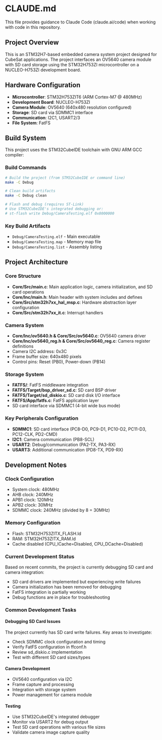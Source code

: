 # CLAUDE.md

This file provides guidance to Claude Code (claude.ai/code) when working with code in this repository.

## Project Overview

This is an STM32H7-based embedded camera system project designed for CubeSat applications. The project interfaces an OV5640 camera module with SD card storage using the STM32H753ZI microcontroller on a NUCLEO-H753ZI development board.

## Hardware Configuration

- **Microcontroller**: STM32H753ZIT6 (ARM Cortex-M7 @ 480MHz)
- **Development Board**: NUCLEO-H753ZI
- **Camera Module**: OV5640 (640x480 resolution configured)
- **Storage**: SD card via SDMMC1 interface
- **Communication**: I2C1, USART2/3
- **File System**: FatFS

## Build System

This project uses the STM32CubeIDE toolchain with GNU ARM GCC compiler:

### Build Commands
```bash
# Build the project (from STM32CubeIDE or command line)
make -C Debug

# Clean build artifacts
make -C Debug clean

# Flash and debug (requires ST-Link)
# Use STM32CubeIDE's integrated debugging or:
# st-flash write Debug/CameraTesting.elf 0x8000000
```

### Key Build Artifacts
- `Debug/CameraTesting.elf` - Main executable
- `Debug/CameraTesting.map` - Memory map file
- `Debug/CameraTesting.list` - Assembly listing

## Project Architecture

### Core Structure
- **Core/Src/main.c**: Main application logic, camera initialization, and SD card operations
- **Core/Inc/main.h**: Main header with system includes and defines
- **Core/Src/stm32h7xx_hal_msp.c**: Hardware abstraction layer configuration
- **Core/Src/stm32h7xx_it.c**: Interrupt handlers

### Camera System
- **Core/Inc/ov5640.h & Core/Src/ov5640.c**: OV5640 camera driver
- **Core/Inc/ov5640_reg.h & Core/Src/ov5640_reg.c**: Camera register definitions
- Camera I2C address: 0x3C
- Frame buffer size: 640x480 pixels
- Control pins: Reset (PB0), Power-down (PB14)

### Storage System
- **FATFS/**: FatFS middleware integration
- **FATFS/Target/bsp_driver_sd.c**: SD card BSP driver
- **FATFS/Target/sd_diskio.c**: SD card disk I/O interface
- **FATFS/App/fatfs.c**: FatFS application layer
- SD card interface via SDMMC1 (4-bit wide bus mode)

### Key Peripherals Configuration
- **SDMMC1**: SD card interface (PC8-D0, PC9-D1, PC10-D2, PC11-D3, PC12-CLK, PD2-CMD)
- **I2C1**: Camera communication (PB8-SCL)
- **USART2**: Debug/communication (PA2-TX, PA3-RX)
- **USART3**: Additional communication (PD8-TX, PD9-RX)

## Development Notes

### Clock Configuration
- System clock: 480MHz
- AHB clock: 240MHz
- APB1 clock: 120MHz
- APB2 clock: 30MHz
- SDMMC clock: 240MHz (divided by 8 = 30MHz)

### Memory Configuration
- Flash: STM32H753ZITX_FLASH.ld
- RAM: STM32H753ZITX_RAM.ld
- Cache disabled (CPU_ICache=Disabled, CPU_DCache=Disabled)

### Current Development Status
Based on recent commits, the project is currently debugging SD card and camera integration:
- SD card drivers are implemented but experiencing write failures
- Camera initialization has been removed for debugging
- FatFS integration is partially working
- Debug functions are in place for troubleshooting

### Common Development Tasks

#### Debugging SD Card Issues
The project currently has SD card write failures. Key areas to investigate:
- Check SDMMC clock configuration and timing
- Verify FatFS configuration in ffconf.h
- Review sd_diskio.c implementation
- Test with different SD card sizes/types

#### Camera Development
- OV5640 configuration via I2C
- Frame capture and processing
- Integration with storage system
- Power management for camera module

#### Testing
- Use STM32CubeIDE's integrated debugger
- Monitor via USART2 for debug output
- Test SD card operations with various file sizes
- Validate camera image capture quality